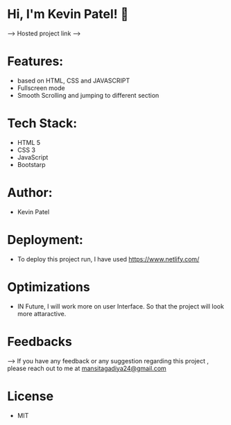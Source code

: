# Hi, I'm Kevin Patel! 👋
 --> Hosted project link --> 

# Features:
- based on HTML, CSS and JAVASCRIPT
- Fullscreen mode
- Smooth Scrolling and jumping to different section

# Tech Stack:
- HTML 5
- CSS 3
- JavaScript
- Bootstarp

# Author:
- Kevin Patel

# Deployment:
- To deploy this project run, I have used https://www.netlify.com/

# Optimizations
- IN Future, I will work more on user Interface. So that the project will look more attaractive.

# Feedbacks
--> If you have any feedback or any suggestion regarding this project , please reach out to me at mansitagadiya24@gmail.com

# License
- MIT
